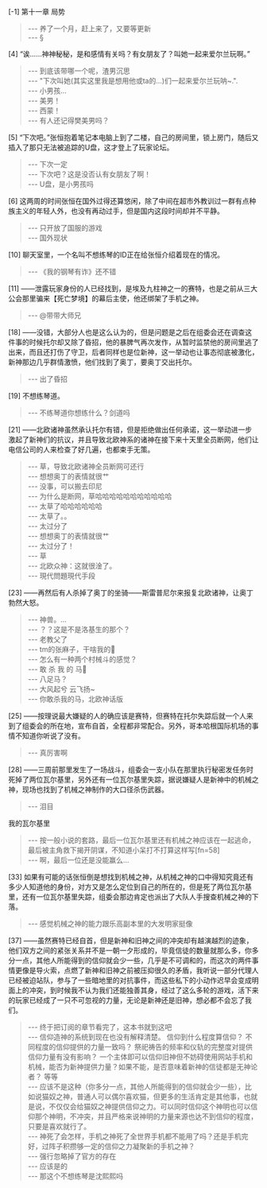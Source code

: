 
[-1] 第十一章 局势
>--- 养了一个月，赶上来了，又要等更新<br>
>--- §<br>

[4] “诶……神神秘秘，是和感情有关吗？有女朋友了？叫她一起来爱尔兰玩啊。”
>--- 到底该带哪一个呢，渣男沉思<br>
>--- "下次叫她(其实这里我是想用他或ta的...)们一起来爱尔兰玩呐~.".<br>
>--- 小男孩...<br>
>--- 美男！<br>
>--- 西蒙！<br>
>--- 有人还记得樊美男吗？<br>

[5] “下次吧。”张恒抱着笔记本电脑上到了二楼，自己的房间里，锁上房门，随后又插入了那只无法被追踪的U盘，这才登上了玩家论坛。
>--- 下次一定<br>
>--- 下次吧？这是没否认有女朋友了啊！<br>
>--- U盘，是小男孩吗<br>

[6] 这两周的时间张恒在国外过得还算悠闲，除了中间在超市外教训过一群有点种族主义的年轻人外，也没有再动过手，但是国内这段时间却并不平静。
>--- 只开放了国服的游戏<br>
>--- 国外现状<br>

[10] 聊天室里，一个名叫不想练琴的ID正在给张恒介绍着现在的情况。
>--- 《我的钢琴有诈》还不错<br>

[11] ——泄露玩家身份的人已经找到，是埃及九柱神之一的赛特，也是之前从三大公会那里骗来【死亡梦境】的幕后主使，他还绑架了手机之神。
>--- @带带大师兄<br>

[18] ——没错，大部分人也是这么认为的，但是问题是之后在组委会还在调查这件事的时候托尔却又除了昏招，他的暴脾气再次发作，从暂时监禁他的房间里逃了出来，而且还打伤了守卫，后者同样也是位新神，这一举动也让事态彻底被激化，新神那边几乎群情激愤，他们找到了奥丁，要奥丁交出托尔。
>--- 出了昏招<br>

[19] 不想练琴道。
>--- 不练琴道你想练什么？剑道吗<br>

[21] ——北欧诸神虽然承认托尔有错，但是拒绝做出任何承诺，这一举动进一步激起了新神们的抗议，并且导致北欧神系的诸神在接下来十天里全员断网，他们让电信公司的人来检查了好几遍，也都束手无策。
>--- 草，导致北欧诸神全员断网可还行<br>
>--- 想想奥丁的表情就很艹<br>
>--- 没事，可以搬去印尼<br>
>--- 为什么是断网，草哈哈哈哈哈哈哈哈哈哈哈<br>
>--- 太草了哈哈哈哈哈哈<br>
>--- 太草了。。<br>
>--- 太过分了<br>
>--- 想想奥丁的表情就很艹<br>
>--- 太过分了！<br>
>--- 草<br>
>--- 北欧众神：这就很淦了。<br>
>--- 現代問題現代手段<br>

[23] ——再然后有人杀掉了奥丁的坐骑——斯雷普尼尔来报复北欧诸神，让奥丁勃然大怒。
>--- 神兽。…<br>
>--- ？？这是不是洛基生的那个？<br>
>--- 老教父了<br>
>--- tm的张麻子，干啥我的🐎<br>
>--- 怎么有一种两个村械斗的感觉？<br>
>--- 敢 杀 我 的 马🐴<br>
>--- 八足马？<br>
>--- 大风起兮 云飞扬~<br>
>--- 你敢杀我的马，北欧神话版<br>

[25] ——按理说最大嫌疑的人的确应该是赛特，但赛特在托尔失踪后就一个人来到了组委会的所在地，宣布自首，全程都非常配合。另外，哥本哈根国际机场的事情不知道你听说了没有。
>--- 真厉害啊<br>

[28] ——三周前那里发生了一场战斗，组委会一支小队在那里执行秘密发任务时死掉了两位瓦尔基里，另外还有一位瓦尔基里失踪，据说嫌疑人是新神中的机械之神，现场也找到了机械之神制作的大口径杀伤武器。
>--- 泪目

我的瓦尔基里<br>
>--- 按一般小说的套路，最后一位瓦尔基里还有机械之神应该在一起逃命，最后被主角救下揭开阴谋，不知道小呆打不打算这样写[fn=58]<br>
>--- 啊，最后一位还是没能赢么…<br>

[33] 如果有可能的话张恒倒是想找到机械之神，从机械之神的口中得知究竟还有多少人知道他的身份，对方又是怎么定位到自己的所在的，但是死了两位瓦尔基里，还有一位瓦尔基里失踪，组委会那边肯定也派出了大队人手搜查机械之神的下落。
>--- 感觉机械之神的能力跟乐高副本里的大发明家挺像<br>

[37] ——虽然赛特已经自首，但是新神和旧神之间的冲突却有越演越烈的迹象，他们双方之间的紧张关系并不是一朝一夕形成的，毕竟信徒的数量就那么多，你多分一点，其他人所能得到的信仰就会少一些，几乎是不可调和的，而这次的两件事情更像是导火索，点燃了新神和旧神之前被压抑很久的矛盾，我听说一部分代理人已经被迫站队，参与了一些暗地里的对抗事件，而这些私下的小动作迟早会变成明面上的冲突，到时候我不认为我们还能独善其身，经过了这么多轮的游戏，活下来的玩家已经成了一只不可忽视的力量，无论是新神还是旧神，想必都不会忘了我们。
>--- 终于把订阅的章节看完了，这本书就到这吧<br>
>--- 信仰造神的系统到现在也没有解释清楚。
信仰到什么程度算信仰？
不同程度的信仰提供的力量一致吗？
祭祀祷告的频率和仪轨的完整度对提供信仰力量有没有影响？
一个主体即可以信仰旧神但不妨碍使用网站手机和机械，能否为新神提供力量？如果不能，是否意味着新神的信徒都是无神论者？
等等<br>
>--- 应该不是这种（你多分一点，其他人所能得到的信仰就会少一些），比如说猫奴之神，普通人可以偶尔喜欢猫，但更多的生活肯定是其他事，也就是说，不仅仅会给猫奴之神提供信仰之力。可以同时信仰这个神明也可以信仰那个神明，不冲突，并且严格来说神明的力量来源也达不到信仰的程度，只要是喜欢就行了。<br>
>--- 神死了会怎样，手机之神死了全世界手机都不能用了吗？还是手机完好，过阵子积攒够一定的信仰之力凝聚新的手机之神？<br>
>--- 强行忽略掉了官方的存在<br>
>--- 应该是的<br>
>--- 那这个不想练琴是沈熙熙吗<br>
